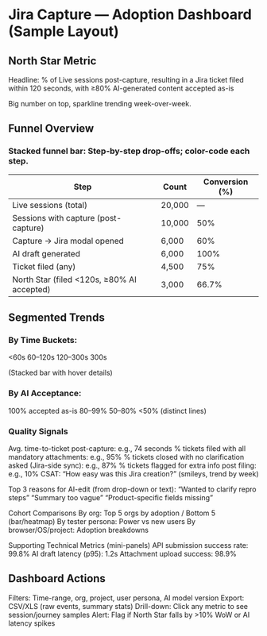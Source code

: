 # Jira Capture — Adoption Dashboard (Sample Layout)

## North Star Metric
Headline:
% of Live sessions post-capture, resulting in a Jira ticket filed within 120 seconds, with ≥80% AI-generated content accepted as-is

Big number on top, sparkline trending week-over-week.

## Funnel Overview
### Stacked funnel bar: Step-by-step drop-offs; color-code each step.
| Step | Count | Conversion (%) |
| ------------- | ------------- | ------------- |
| Live sessions (total) | 20,000 | — |
| Sessions with capture (post-capture) | 10,000 | 50% |
| Capture → Jira modal opened | 6,000 | 60% |
| AI draft generated | 6,000 | 100% |
| Ticket filed (any) | 4,500 | 75% |
| North Star (filed <120s, ≥80% AI accepted) | 3,000 | 66.7% |



## Segmented Trends

### By Time Buckets:
<60s
60–120s
120–300s
300s

(Stacked bar with hover details)


### By AI Acceptance:
100% accepted as-is
80–99%
50–80%
<50% (distinct lines)

### Quality Signals
Avg. time-to-ticket post-capture: e.g., 74 seconds
% tickets filed with all mandatory attachments: e.g., 95%
% tickets closed with no clarification asked (Jira-side sync): e.g., 87%
% tickets flagged for extra info post filing: e.g., 10%
CSAT: “How easy was this Jira creation?” (smileys, trend by week)

Top 3 reasons for AI-edit (from drop-down or text):
“Wanted to clarify repro steps”
“Summary too vague”
“Product-specific fields missing”

Cohort Comparisons
By org: Top 5 orgs by adoption / Bottom 5 (bar/heatmap)
By tester persona: Power vs new users
By browser/OS/project: Adoption breakdowns

Supporting Technical Metrics (mini-panels)
API submission success rate: 99.8%
AI draft latency (p95): 1.2s
Attachment upload success: 98.9%

## Dashboard Actions
Filters: Time-range, org, project, user persona, AI model version
Export: CSV/XLS (raw events, summary stats)
Drill-down: Click any metric to see session/journey samples
Alert: Flag if North Star falls by >10% WoW or AI latency spikes